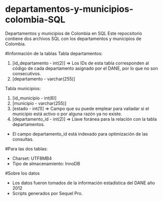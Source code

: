 # departamentos-y-municipios-colombia-SQL
Departamentos y municipios de Colombia en SQL
Este repocsitorio contiene dos archivos SQL con los departamentos y municipios de Colombia.

#Información de la tablas
Tabla departamentos:
1. [id_departamento - int(2)] => Los IDs de esta tabla corresponden al código de cada departamento asignado por el DANE, por lo que no son consecutivos.
2. [departamento - varchar(255)]

Tabla municipios:
1. [id_municipio - int(6)]
2. [municipio - varchar(255)]
3. [estado - int(1)] => Campo que su puede emplear para valiadar si el municipio está activo o por alguna razón ya no existe.
4. [departamento_id - int(2)] => Llave foránea para la relación con la tabla departamentos.
- El campo departamento_id está indexado para optimización de las consultas.

#Para las dos tablas:
- Charset: UTF8MB4
- Tipo de almacenamiento: InnoDB

#Sobre los datos
- Los datos fueron tomados de la información estadística del DANE año 2012
- Scripts generados por Sequel Pro.
